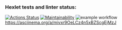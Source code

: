### Hexlet tests and linter status:
[![Actions Status](https://github.com/Tati92-L/frontend-project-lvl1/workflows/hexlet-check/badge.svg)](https://github.com/Tati92-L/frontend-project-lvl1/actions)
[![Maintainability](https://api.codeclimate.com/v1/badges/a99a88d28ad37a79dbf6/maintainability)](https://codeclimate.com/github/codeclimate/codeclimate/maintainability)
![example workflow](https://github.com/Tati92-L/frontend-project-lvl1/actions/workflows/nodejs.yml/badge.svg)
https://asciinema.org/a/mivxr9OeLCz4n5xBZScgEjMzJ

